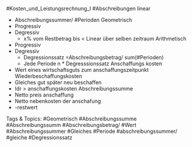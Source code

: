  #Kosten_und_Leistungsrechnung_I #Abschreibungen linear
  - Abschreibungssummer/ #Perioden
 Geometrisch
  - Progressiv
  - Degressiv
    - x% vom Restbetrag bis < Linear über selben zeitraum
 Arithmetisch
  - Progressiv 
  - Degressiv
    - Degressionssatz =Abschreibungsbetrag/ sum(#Perioden)
    - Jede Periode n * Degresssionssatz
 Anschaffungs kosten
  - Wert eines wirtschaftsguts zum anschaffungszeitpunkt
 Wiederbeschaffungskosten
  - Gleiches gut später neu beschaffen
  - Idr > anschaffungskosten
 Abschreibungssumme
  - Netto preis anschaffung
  - Netto nebenkosten der anschafung
  - -restwert

   Tags & Topics:
   #Geometrisch
   #Abschreibungssumme
   #Abschreibungssumm
   #Abschreibungsbetrag/
   #Wert
   #Abschreibungssummer
   #Gleiches
   #Periode
   #abschreibungssummer/
   #gleiche
   #Degressionssatz